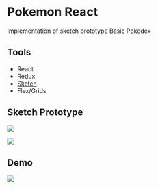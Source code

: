 # Pokemon React
Implementation of sketch prototype Basic Pokedex

## Tools 

- React
- Redux
- [Sketch](https://www.sketchappsources.com/free-source/3989-pokedex-app-sketch-freebie-resource.html)
- Flex/Grids

## Sketch Prototype 

![](https://i.imgur.com/odarCpp.png)

![](https://i.imgur.com/FLLHqsz.png)

## Demo
![](https://i.imgur.com/BUjN9zV.png)